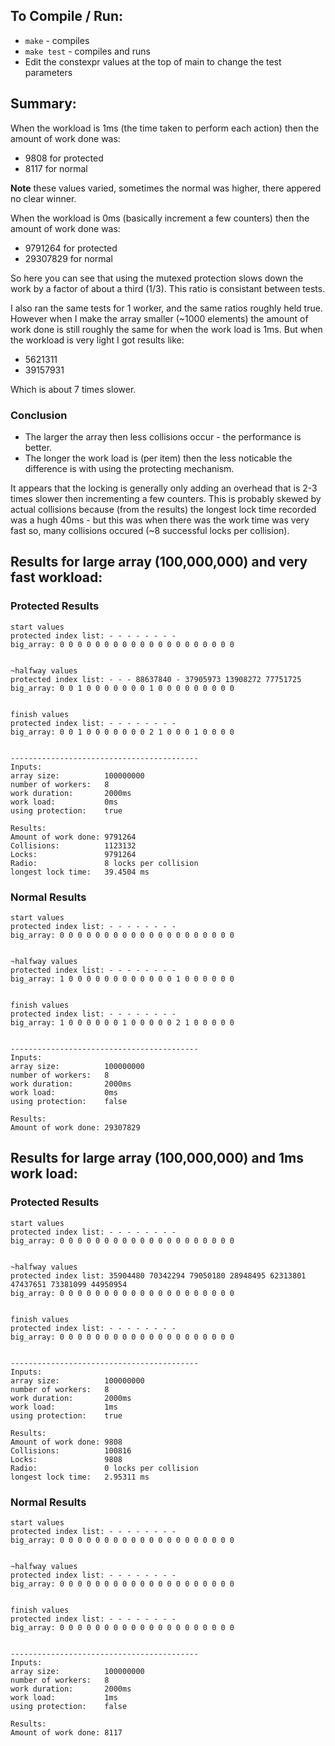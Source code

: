 ## To Compile / Run:
 - `make` - compiles
 - `make test` - compiles and runs
 - Edit the constexpr values at the top of main to change the test parameters

## Summary:
When the workload is 1ms (the time taken to perform each action) then the amount of work done was:

 - 9808 for protected
 - 8117 for normal

 **Note** these values varied, sometimes the normal was higher, there appered no clear winner.

When the workload is 0ms (basically increment a few counters) then the amount of work done was:

 - 9791264 for protected
 - 29307829 for normal

So here you can see that using the mutexed protection slows down the work by a factor of about a third (1/3). This ratio is consistant between tests.

I also ran the same tests for 1 worker, and the same ratios roughly held true. However when I make the array smaller (~1000 elements) the amount of work done is still roughly the same for when the work load is 1ms. But when the workload is very light I got results like:

 - 5621311
 - 39157931

 Which is about 7 times slower.

### Conclusion
 - The larger the array then less collisions occur - the performance is better.
 - The longer the work load is (per item) then the less noticable the difference is with using the protecting mechanism.

It appears that the locking is generally only adding an overhead that is 2-3 times slower then incrementing a few counters. This is probably skewed by actual collisions because (from the results) the longest lock time recorded was a hugh 40ms - but this was when there was the work time was very fast so, many collisions occured (~8 successful locks per collision).


## Results for large array (100,000,000) and very fast workload:

### Protected Results
```
start values
protected index list: - - - - - - - - 
big_array: 0 0 0 0 0 0 0 0 0 0 0 0 0 0 0 0 0 0 0 0 


~halfway values
protected index list: - - - 88637840 - 37905973 13908272 77751725 
big_array: 0 0 1 0 0 0 0 0 0 0 1 0 0 0 0 0 0 0 0 0 


finish values
protected index list: - - - - - - - - 
big_array: 0 0 1 0 0 0 0 0 0 0 2 1 0 0 0 1 0 0 0 0 


------------------------------------------
Inputs:
array size:          100000000
number of workers:   8
work duration:       2000ms
work load:           0ms
using protection:    true

Results:
Amount of work done: 9791264
Collisions:          1123132
Locks:               9791264
Radio:               8 locks per collision
longest lock time:   39.4504 ms

```

### Normal Results
```
start values
protected index list: - - - - - - - - 
big_array: 0 0 0 0 0 0 0 0 0 0 0 0 0 0 0 0 0 0 0 0 


~halfway values
protected index list: - - - - - - - - 
big_array: 1 0 0 0 0 0 0 0 0 0 0 0 0 1 0 0 0 0 0 0 


finish values
protected index list: - - - - - - - - 
big_array: 1 0 0 0 0 0 0 1 0 0 0 0 0 2 1 0 0 0 0 0 


------------------------------------------
Inputs:
array size:          100000000
number of workers:   8
work duration:       2000ms
work load:           0ms
using protection:    false

Results:
Amount of work done: 29307829
```

## Results for large array (100,000,000) and 1ms work load:

### Protected Results
```
start values
protected index list: - - - - - - - - 
big_array: 0 0 0 0 0 0 0 0 0 0 0 0 0 0 0 0 0 0 0 0 


~halfway values
protected index list: 35904480 70342294 79050180 28948495 62313801 47437651 73381099 44950954 
big_array: 0 0 0 0 0 0 0 0 0 0 0 0 0 0 0 0 0 0 0 0 


finish values
protected index list: - - - - - - - - 
big_array: 0 0 0 0 0 0 0 0 0 0 0 0 0 0 0 0 0 0 0 0 


------------------------------------------
Inputs:
array size:          100000000
number of workers:   8
work duration:       2000ms
work load:           1ms
using protection:    true

Results:
Amount of work done: 9808
Collisions:          100816
Locks:               9808
Radio:               0 locks per collision
longest lock time:   2.95311 ms
```

### Normal Results
```
start values
protected index list: - - - - - - - - 
big_array: 0 0 0 0 0 0 0 0 0 0 0 0 0 0 0 0 0 0 0 0 


~halfway values
protected index list: - - - - - - - - 
big_array: 0 0 0 0 0 0 0 0 0 0 0 0 0 0 0 0 0 0 0 0 


finish values
protected index list: - - - - - - - - 
big_array: 0 0 0 0 0 0 0 0 0 0 0 0 0 0 0 0 0 0 0 0 


------------------------------------------
Inputs:
array size:          100000000
number of workers:   8
work duration:       2000ms
work load:           1ms
using protection:    false

Results:
Amount of work done: 8117

```
